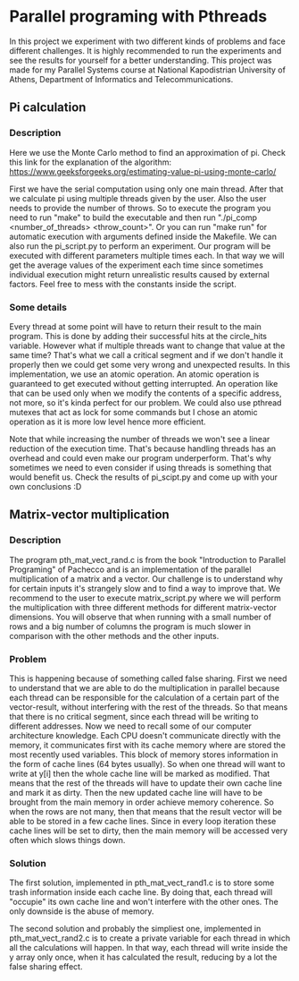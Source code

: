 # Parallel programing with Pthreads
In this project we experiment with two different kinds of problems
and face different challenges. It is highly recommended to run the
experiments and see the results for yourself for a better understanding. 
This project was made for my Parallel Systems course at National
Kapodistrian University of Athens, Department of Informatics and
Telecommunications.

## Pi calculation

### Description
Here we use the Monte Carlo method to find an approximation of pi. Check
this link for the explanation of the algorithm:
https://www.geeksforgeeks.org/estimating-value-pi-using-monte-carlo/

First we have the serial computation using only one main thread. After
that we calculate pi using multiple threads given by the user. Also the
user needs to provide the number of throws. So to execute the program
you need to run "make" to build the executable and then run
"./pi_comp <number_of_threads> <throw_count>". Or you can run "make run"
for automatic execution with arguments defined inside the Makefile.
We can also run the pi_script.py to perform an experiment. Our program
will be executed with different parameters multiple times each. In that
way we will get the average values of the experiment each time since
sometimes individual execution might return unrealistic results
caused by external factors. Feel free to mess with the constants inside
the script. 

### Some details
Every thread at some point will have to return their result to the main
program. This is done by adding their successful hits at the circle_hits
variable. However what if multiple threads want to change that value
at the same time? That's what we call a critical segment and if we don't
handle it properly then we could get some very wrong and unexpected results.
In this implementation, we use an atomic operation. An atomic operation is
guaranteed to get executed without getting interrupted. An operation like
that can be used only when we modify the contents of a specific address, not
more, so it's kinda perfect for our problem. We could also use pthread mutexes
that act as lock for some commands but I chose an atomic operation as it is
more low level hence more efficient.

Note that while increasing the number of threads we won't see a linear
reduction of the execution time. That's because handling threads has an
overhead and could even make our program underperform. That's why
sometimes we need to even consider if using threads is something that would
benefit us. Check the results of pi_scipt.py and come up with your own
conclusions :D

## Matrix-vector multiplication

### Description
The program pth_mat_vect_rand.c is from the book "Introduction to Parallel
Programing" of Pachecco and is an implementation of the parallel multiplication
of a matrix and a vector. Our challenge is to understand why for certain
inputs it's strangely slow and to find a way to improve that.
We recommend to the user to execute matrix_script.py where we will perform
the multiplication with three different methods for different matrix-vector
dimensions. You will observe that when running with a small number of rows
and a big number of columns the program is much slower in comparison with the
other methods and the other inputs.

### Problem
This is happening because of something called false sharing. First we need to
understand that we are able to do the multiplication in parallel because each thread
can be responsible for the calculation of a certain part of the vector-result, without
interfering with the rest of the threads. So that means that there is no critical
segment, since each thread will be writing to different addresses.
Now we need to recall some of our computer architecture knowledge. Each CPU doesn't
communicate directly with the memory, it communicates first with its cache memory where
are stored the most recently used variables. This block of memory stores information
in the form of cache lines (64 bytes usually). So when one thread will want to write
at y[i] then the whole cache line will be marked as modified. That means that
the rest of the threads will have to update their own cache line and mark it as dirty.
Then the new updated cache line will have to be brought from the main memory in order
achieve memory coherence. So when the rows are not many, then that means that the
result vector will be able to be stored in a few cache lines. Since in every loop
iteration these cache lines will be set to dirty, then the main memory will be accessed
very often which slows things down.

### Solution
The first solution, implemented in pth_mat_vect_rand1.c is to store some trash information
inside each cache line. By doing that, each thread will "occupie" its own cache line and
won't interfere with the other ones. The only downside is the abuse of memory.

The second solution and probably the simpliest one, implemented in pth_mat_vect_rand2.c is
to create a private variable for each thread in which all the calculations will happen. In
that way, each thread will write inside the y array only once, when it has calculated the
result, reducing by a lot the false sharing effect.
